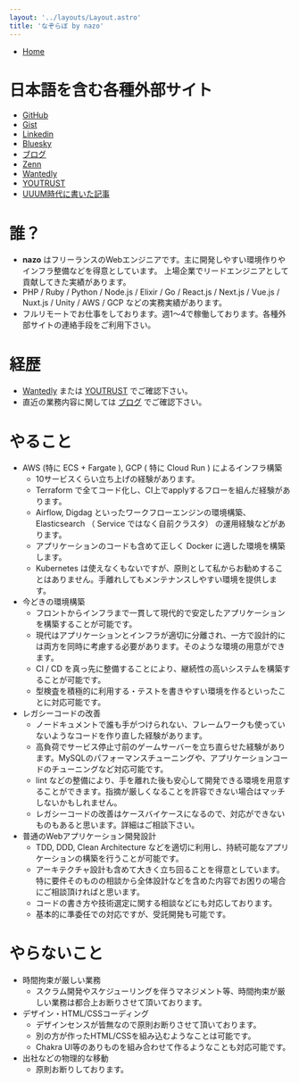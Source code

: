 ```yaml
---
layout: '../layouts/Layout.astro'
title: 'なぞらぼ by nazo'
---
```


- [Home](/)

# 日本語を含む各種外部サイト

- [GitHub](https://github.com/nazo)
- [Gist](https://gist.github.com/nazo)
- [Linkedin](https://www.linkedin.com/in/nazolabo/)
- [Bluesky](https://bsky.app/profile/nazo.dev)
- [ブログ](https://nazo.hatenablog.com/)
- [Zenn](https://zenn.dev/nazo/)
- [Wantedly](https://www.wantedly.com/id/nazone)
- [YOUTRUST](https://youtrust.jp/users/2a1b82d8abe061e9f9690ef943a19c15)
- [UUUM時代に書いた記事](https://system.blog.uuum.jp/archive/author/nazone)

# 誰？

- **nazo** はフリーランスのWebエンジニアです。主に開発しやすい環境作りやインフラ整備などを得意としています。 上場企業でリードエンジニアとして貢献してきた実績があります。
- PHP / Ruby / Python / Node.js / Elixir / Go / React.js / Next.js / Vue.js / Nuxt.js / Unity / AWS / GCP などの実務実績があります。
- フルリモートでお仕事をしております。週1〜4で稼働しております。各種外部サイトの連絡手段をご利用下さい。

# 経歴

- [Wantedly](https://www.wantedly.com/id/nazone) または [YOUTRUST](https://youtrust.jp/users/2a1b82d8abe061e9f9690ef943a19c15) でご確認下さい。
- 直近の業務内容に関しては [ブログ](https://nazo.hatenablog.com/archive/category/works) でご確認下さい。

# やること


- AWS (特に ECS + Fargate ), GCP ( 特に Cloud Run ) によるインフラ構築
  - 10サービスくらい立ち上げの経験があります。
  - Terraform で全てコード化し、CI上でapplyするフローを組んだ経験があります。
  - Airflow, Digdag といったワークフローエンジンの環境構築、Elasticsearch （ Service ではなく自前クラスタ） の運用経験などがあります。
  - アプリケーションのコードも含めて正しく Docker に適した環境を構築します。
  - Kubernetes は使えなくもないですが、原則として私からお勧めすることはありません。手離れしてもメンテナンスしやすい環境を提供します。
- 今どきの環境構築
  - フロントからインフラまで一貫して現代的で安定したアプリケーションを構築することが可能です。
  - 現代はアプリケーションとインフラが適切に分離され、一方で設計的には両方を同時に考慮する必要があります。そのような環境の用意ができます。
  - CI / CD を真っ先に整備することにより、継続性の高いシステムを構築することが可能です。
  - 型検査を積極的に利用する・テストを書きやすい環境を作るといったことに対応可能です。
- レガシーコードの改善
  - ノードキュメントで誰も手がつけられない、フレームワークも使っていないようなコードを作り直した経験があります。
  - 高負荷でサービス停止寸前のゲームサーバーを立ち直らせた経験があります。MySQLのパフォーマンスチューニングや、アプリケーションコードのチューニングなど対応可能です。
  - lint などの整備により、手を離れた後も安心して開発できる環境を用意することができます。指摘が厳しくなることを許容できない場合はマッチしないかもしれません。
  - レガシーコードの改善はケースバイケースになるので、対応ができないものもあると思います。詳細はご相談下さい。
- 普通のWebアプリケーション開発設計
  - TDD, DDD, Clean Architecture などを適切に利用し、持続可能なアプリケーションの構築を行うことが可能です。
  - アーキテクチャ設計も含めて大きく立ち回ることを得意としています。特に要件そのものの相談から全体設計などを含めた内容でお困りの場合にご相談頂ければと思います。
  - コードの書き方や技術選定に関する相談などにも対応しております。
  - 基本的に準委任での対応ですが、受託開発も可能です。

# やらないこと

- 時間拘束が厳しい業務
  - スクラム開発やスケジューリングを伴うマネジメント等、時間拘束が厳しい業務は都合上お断りさせて頂いております。
- デザイン・HTML/CSSコーディング
  - デザインセンスが皆無なので原則お断りさせて頂いております。
  - 別の方が作ったHTML/CSSを組み込むようなことは可能です。
  - Chakra UI等のありものを組み合わせて作るようなことも対応可能です。
- 出社などの物理的な移動
  - 原則お断りしております。
